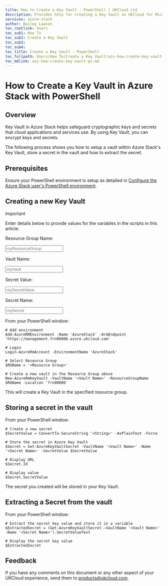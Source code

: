 ```yaml
---
title: How to Create a Key Vault - PowerShell | UKCloud Ltd
description: Provides help for creating a Key Vault on UKCloud for Microsoft Azure
services: azure-stack
author: Bailey Lawson
toc_rootlink: Users
toc_sub1: How To
toc_sub2: Create a Key Vault
toc_sub3:
toc_sub4:
toc_title: Create a Key Vault - PowerShell
toc_fullpath: Users/How To/Create a Key Vault/azs-how-create-key-vault-ps.md
toc_mdlink: azs-how-create-key-vault-ps.md
---
```


# How to Create a Key Vault in Azure Stack with PowerShell

## Overview

Key Vault in Azure Stack helps safeguard cryptographic keys and secrets that cloud applications and services use. By using Key Vault, you can encrypt keys and secrets.

The following process shows you how to setup a vault within Azure Stack's Key Vault, store a secret in the vault and how to extract the secret.

## Prerequisites

Ensure your PowerShell environment is setup as detailed in [Configure the Azure Stack user's PowerShell environment](azs-how-configure-powershell-users.md).

## Creating a new Key Vault

> [!IMPORTANT]
> Enter details below to provide values for the variables in the scripts in this article:
>
> Resource Group Name: <form oninput="result.value=resourcegroup.value" id="resourcegroup" style="display: inline;" >
> <input  type="text" id="resourcegroup" name="resourcegroup" style="display: inline;" placeholder="myResourceGroup"/></form>
>
> Vault Name: <form oninput="result.value=vaultname.value;result2.value=vaultname.value;result3.value=vaultname.value" id="vaultname" style="display: inline;">
> <input  type="text" id="vaultname" name="vaultname" style="display: inline;" placeholder="myVault"/></form>
>
> Secret Value: <form oninput="result.value=secretvalue.value" id="secretvalue" style="display: inline;">
> <input  type="text" id="secretvalue" name="secretvalue" style="display: inline;" placeholder="mySecretValue"/></form>
>
> Secret Name: <form oninput="result.value=secretname.value;result2.value=secretname.value" id="secretname" style="display: inline;">
> <input  type="text" id="secretname" name="secretname" style="display: inline;" placeholder="mySecret"/></form>

From your PowerShell window:

<pre><code class="language-PowerShell"># Add environment
Add-AzureRMEnvironment -Name 'AzureStack' -ArmEndpoint 'https://management.frn00006.azure.ukcloud.com'

# Login
Login-AzureRmAccount -EnvironmentName 'AzureStack'

# Select Resource Group
$RGName = '<output form="resourcegroup" name="result" style="display: inline;">&lt;Resource Group&gt;</output>'

# Create a new vault in the Resource Group above
New-AzureRmKeyVault -VaultName '<output form="vaultname" name="result" style="display: inline;">&lt;Vault Name&gt;</output>' -ResourceGroupName $RGName -Location 'frn00006'
</code></pre>

This will create a Key Vault in the specified resource group.

## Storing a secret in the vault

From your PowerShell window:

<pre><code class="language-PowerShell"># Create a new secret
$SecretValue = ConvertTo-SecureString '<output form="secretvalue" name="result" style="display: inline;">&lt;String&gt;</output>' -AsPlainText -Force

# Store the secret in Azure Key Vault
$Secret = Set-AzureKeyVaultSecret -VaultName '<output form="vaultname" name="result2" style="display: inline;">&lt;Vault Name&gt;</output>' -Name '<output form="secretname" name="result" style="display: inline;">&lt;Secret Name&gt;</output>' -SecretValue $SecretValue

# Display URL
$Secret.Id

# Display value
$Secret.SecretValue
</code></pre>

The secret you created will be stored in your Key Vault.

## Extracting a Secret from the vault

From your PowerShell window:

<pre><code class="language-PowerShell"># Extract the secret key value and store it in a variable
$ExtractedSecret = (Get-AzureKeyVaultSecret –VaultName '<output form="vaultname" name="result3" style="display: inline;">&lt;Vault Name&gt;</output>' -Name '<output form="secretname" name="result2" style="display: inline;">&lt;Secret Name&gt;</output>').SecretValueText

# Display the secret key value
$ExtractedSecret
</code></pre>

## Feedback

If you have any comments on this document or any other aspect of your UKCloud experience, send them to <products@ukcloud.com>.
